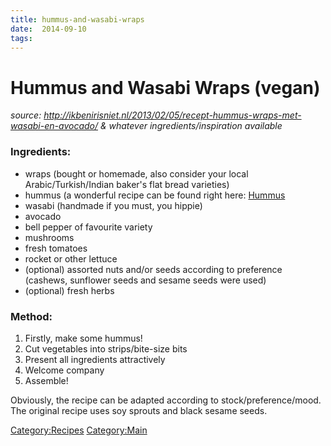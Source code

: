 ```yaml
---
title: hummus-and-wasabi-wraps
date:  2014-09-10
tags:
---
```

Hummus and Wasabi Wraps (vegan)
===============================

*source:
<http://ikbenirisniet.nl/2013/02/05/recept-hummus-wraps-met-wasabi-en-avocado/>
& whatever ingredients/inspiration available*

### Ingredients:

-   wraps (bought or homemade, also consider your local
    Arabic/Turkish/Indian baker's flat bread varieties)
-   hummus (a wonderful recipe can be found right here:
    [Hummus](Hummus "wikilink")
-   wasabi (handmade if you must, you hippie)
-   avocado
-   bell pepper of favourite variety
-   mushrooms
-   fresh tomatoes
-   rocket or other lettuce
-   (optional) assorted nuts and/or seeds according to preference
    (cashews, sunflower seeds and sesame seeds were used)
-   (optional) fresh herbs

### Method:

1.  Firstly, make some hummus!
2.  Cut vegetables into strips/bite-size bits
3.  Present all ingredients attractively
4.  Welcome company
5.  Assemble!

Obviously, the recipe can be adapted according to stock/preference/mood.
The original recipe uses soy sprouts and black sesame seeds.

<Category:Recipes> <Category:Main>


